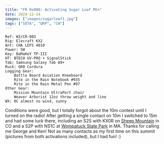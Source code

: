 ```yaml
---
title: "FR 0x000: Activating Sugar Loaf Mtn"
date: 2024-12-14
images: ["images/sugarloaf1.jpg"]
tags: ["SOTA", "QRP", "CW"]
---
```

```
Ref: W3/CR-003
Rig: Elecraft KX2
Ant: CHA LEFS 4010
Power: 5W
Key: BaMaKeY TP-III
HT: BTECH UV-PRO + SignalStick
Tab: Samsung Galaxy Tab A9+
Ruck: GR0 Cordura
Logging Gear:
    Battle Board Aviation Kneeboard
    Rite in the Rain Notebook #935
    Rite in the Rain Metal Pen #97 
Other Gear:
    Mission Mountain UltraPort chair
    Weaver Arborist 12oz throw weight and line
WX: 0C almost no wind, sunny
```

Conditions were good, but I totally forgot about the 10m contest
until I turned on the radio! After getting a single contact on 10m
I switched to 15m and had some luck there, including an S2S with
KX0R on [Sheep Mountain](https://www.sotadata.org.uk/en/summit/W0C/FR-097) in CO
and a S2P with NS1C at [Wompatuck State Park](https://pota.app/#/park/US-2465) in
MA. Thanks for calling me George and Ken! Not as many contacts as my first time on
this summit (pictures from both activations included), but I had fun! :)
